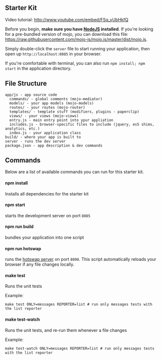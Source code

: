 
## Starter Kit

Video tutorial: http://www.youtube.com/embed/FSq_yUbHkfQ

Before you begin, **make sure you have [NodeJS](http://nodejs.org/) installed**. If you're looking for a pre-bundled version of mojo, you can download this file: https://raw.githubusercontent.com/mojo-js/mojo.js/master/dist/mojo.js.

Simply double-click the `server` file to start running your  application, then open up `http://localhost:8085` in your browser.

If you're comfortable with terminal, you can also run `npm install; npm start` in the application directory. 

## File Structure

```
app/js - app source code
  commands/ - global comments (mojo-mediator)
  models/ - your app models (mojo-models)
  routes/ - your routes (mojo-router)
  templates/ - template stuff (modifiers, plugins - paperclip)
  views/ - your views (mojo-views)
  entry.js - main entry point into ypur appliation
  includes.js - browser-specific files to include (jquery, es5 shims, analytics, etc.)
  index.js - your application class
build/ - where your app is built to
server - runs the dev server
package.json - app description & dev commands
```

## Commands

Below are a list of available commands you can run for this starter kit.

#### npm install

Installs all dependencies for the starter kit

#### npm start

starts the development server on port `8085`

#### npm run build

bundles your application into one script

#### npm run hotswap

runs the [hotswap server](https://github.com/browsertap/ditto.js) on port `8090`. This script automatically reloads
your browser if any file changes locally.

#### make test

Runs the unit tests

Example:

```
make test ONLY=messages REPORTER=list # run only messages tests with the list reporter
```


#### make test-watch

Runs the unit tests, and re-run them whenever a file changes


Example:

```
make test-watch ONLY=messages REPORTER=list # run only messages tests with the list reporter
```
